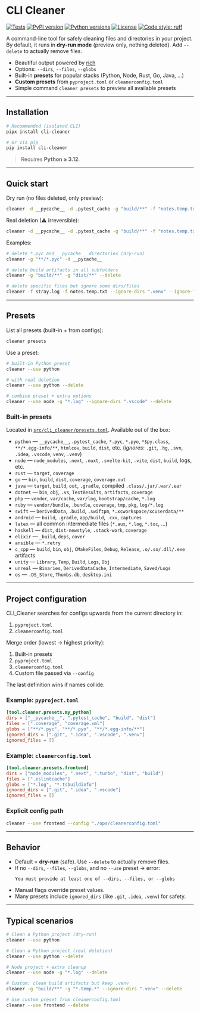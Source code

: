 # CLI Cleaner

[![Tests](https://github.com/DasKaroWow/cli_cleaner/actions/workflows/tests.yml/badge.svg)](https://github.com/DasKaroWow/cli_cleaner/actions/workflows/tests.yml)
[![PyPI version](https://img.shields.io/pypi/v/cli-cleaner.svg)](https://pypi.org/project/cli_cleaner/)
[![Python versions](https://img.shields.io/pypi/pyversions/cli_cleaner.svg)](https://pypi.org/project/cli_cleaner/)
[![License](https://img.shields.io/github/license/DasKaroWow/cli_cleaner)](LICENSE)
[![Code style: ruff](https://img.shields.io/badge/code%20style-ruff-000000.svg)](https://github.com/astral-sh/ruff)


A command-line tool for safely cleaning files and directories in your project.
By default, it runs in **dry-run mode** (preview only, nothing deleted). Add `--delete` to actually remove files.

- Beautiful output powered by [rich](https://github.com/Textualize/rich)
- Options: `--dirs`, `--files`, `--globs`
- Built-in **presets** for popular stacks (Python, Node, Rust, Go, Java, …)
- **Custom presets** from `pyproject.toml` or `cleanerconfig.toml`
- Simple command `cleaner presets` to preview all available presets

---

## Installation

```bash
# Recommended (isolated CLI)
pipx install cli-cleaner

# Or via pip
pip install cli-cleaner
```

> Requires **Python ≥ 3.12**.

---

## Quick start

Dry run (no files deleted, only preview):

```bash
cleaner -d __pycache__ -d .pytest_cache -g "build/**" -f "notes.temp.txt"
```

Real deletion (⚠ irreversible):

```bash
cleaner -d __pycache__ -d .pytest_cache -g "build/**" -f "notes.temp.txt" --delete
```

Examples:

```bash
# delete *.pyc and __pycache__ directories (dry-run)
cleaner -g "**/*.pyc" -d __pycache__

# delete build artifacts in all subfolders
cleaner -g "build/**" -g "dist/**" --delete

# delete specific files but ignore some dirs/files
cleaner -f stray.log -f notes.temp.txt --ignore-dirs ".venv" --ignore-files stray.log --delete
```

---

## Presets

List all presets (built-in + from configs):

```bash
cleaner presets
```

Use a preset:

```bash
# built-in Python preset
cleaner --use python

# with real deletion
cleaner --use python --delete

# combine preset + extra options
cleaner --use node -g "*.log" --ignore-dirs ".vscode" --delete
```

### Built-in presets

Located in [`src/cli_cleaner/presets.toml`](src/cli_cleaner/presets.toml).
Available out of the box:

- `python` — `__pycache__`, `.pytest_cache`, `*.pyc`, `*.pyo`, `*$py.class`, `**/*.egg-info/**`, `htmlcov`, `build`, `dist`, etc.
  (*ignores*: `.git`, `.hg`, `.svn`, `.idea`, `.vscode`, `venv`, `.venv`)
- `node` — `node_modules`, `.next`, `.nuxt`, `.svelte-kit`, `.vite`, `dist`, `build`, logs, etc.
- `rust` — `target`, `coverage`
- `go` — `bin`, `build`, `dist`, `coverage`, `coverage.out`
- `java` — `target`, `build`, `out`, `.gradle`, compiled `.class/.jar/.war/.ear`
- `dotnet` — `bin`, `obj`, `.vs`, `TestResults`, `artifacts`, `coverage`
- `php` — `vendor`, `var/cache`, `var/log`, `bootstrap/cache`, `*.log`
- `ruby` — `vendor/bundle`, `.bundle`, `coverage`, `tmp`, `pkg`, `log/*.log`
- `swift` — `DerivedData`, `.build`, `.swiftpm`, `*.xcworkspace/xcuserdata/**`
- `android` — `build`, `.gradle`, `app/build`, `.cxx`, `captures`
- `latex` — all common intermediate files (`*.aux`, `*.log`, `*.toc`, …)
- `haskell` — `dist`, `dist-newstyle`, `.stack-work`, `coverage`
- `elixir` — `_build`, `deps`, `cover`
- `ansible` — `*.retry`
- `c_cpp` — `build`, `bin`, `obj`, `CMakeFiles`, `Debug`, `Release`, `.o/.so/.dll/.exe` artifacts
- `unity` — `Library`, `Temp`, `Build`, `Logs`, `Obj`
- `unreal` — `Binaries`, `DerivedDataCache`, `Intermediate`, `Saved/Logs`
- `os` — `.DS_Store`, `Thumbs.db`, `desktop.ini`

---

## Project configuration

CLI_Cleaner searches for configs upwards from the current directory in:

1. `pyproject.toml`
2. `cleanerconfig.toml`

Merge order (lowest → highest priority):

1. Built-in presets
2. `pyproject.toml`
3. `cleanerconfig.toml`
4. Custom file passed via `--config`

The last definition wins if names collide.

### Example: `pyproject.toml`

```toml
[tool.cleaner.presets.my_python]
dirs = ["__pycache__", ".pytest_cache", "build", "dist"]
files = [".coverage", "coverage.xml"]
globs = ["**/*.pyc", "**/*.pyo", "**/*.egg-info/**"]
ignored_dirs = [".git", ".idea", ".vscode", ".venv"]
ignored_files = []
```

### Example: `cleanerconfig.toml`

```toml
[tool.cleaner.presets.frontend]
dirs = ["node_modules", ".next", ".turbo", "dist", "build"]
files = [".eslintcache"]
globs = ["*.log", "*.tsbuildinfo"]
ignored_dirs = [".git", ".idea", ".vscode"]
ignored_files = []
```

### Explicit config path

```bash
cleaner --use frontend --config "./ops/cleanerconfig.toml"
```

---

## Behavior

- Default = **dry-run** (safe).
  Use `--delete` to actually remove files.
- If no `--dirs`, `--files`, `--globs`, and no `--use` preset → error:
  ```
  You must provide at least one of --dirs, --files, or --globs
  ```
- Manual flags override preset values.
- Many presets include `ignored_dirs` (like `.git`, `.idea`, `.venv`) for safety.

---

## Typical scenarios

```bash
# Clean a Python project (dry-run)
cleaner --use python

# Clean a Python project (real deletion)
cleaner --use python --delete

# Node project + extra cleanup
cleaner --use node -g "*.log" --delete

# Custom: clean build artifacts but keep .venv
cleaner -g "build/**" -g "*.temp.*" --ignore-dirs ".venv" --delete

# Use custom preset from cleanerconfig.toml
cleaner --use frontend --delete
```
